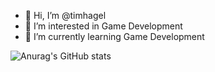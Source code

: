 - 👋 Hi, I’m @timhagel
- 👀 I’m interested in Game Development
- 🌱 I’m currently learning Game Development



![Anurag's GitHub stats](https://github-readme-stats.vercel.app/api?username=timhagel&show_icons=true&theme=transparent)

<!---
timhagel/timhagel is a ✨ special ✨ repository because its `README.md` (this file) appears on your GitHub profile.
You can click the Preview link to take a look at your changes.
--->
